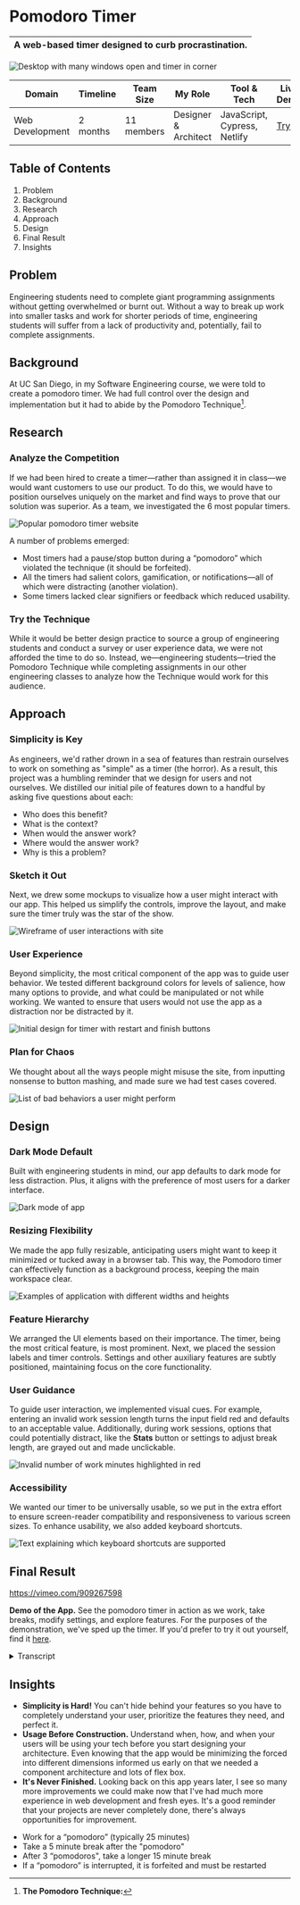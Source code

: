 # Pomodoro Timer
| A web-based timer designed to curb procrastination. |
| -------- |

![Desktop with many windows open and timer in corner](public/pomodoro/pomodoro-preview.png)


| Domain | Timeline | Team Size | My Role | Tool & Tech | Live Demo |
| -------- | --------- | ---- | ------ | ----------- | ------ |
| Web Development | 2 months | 11 members | Designer & Architect | JavaScript, Cypress, Netlify | [Try It](https://cse110team33.netlify.app/) |

## Table of Contents
1. Problem
2. Background
3. Research
4. Approach
5. Design
6. Final Result
7. Insights

## Problem
Engineering students need to complete giant programming assignments without getting overwhelmed or burnt out. Without a way to break up work into smaller tasks and work for shorter periods of time, engineering students will suffer from a lack of productivity and, potentially, fail to complete assignments.

## Background
At UC San Diego, in my Software Engineering course, we were told to create a pomodoro timer. We had full control over the design and implementation but it had to abide by the Pomodoro Technique[^1]. 

## Research
### Analyze the Competition
If we had been hired to create a timer—rather than assigned it in class—we would want customers to use our product. To do this, we would have to position ourselves uniquely on the market and find ways to prove that our solution was superior. As a team, we investigated the 6 most popular timers.

![Popular pomodoro timer website](/public/pomodoro/pomofocus.png)

A number of problems emerged:
- Most timers had a pause/stop button during a “pomodoro” which violated the technique (it should be forfeited).
- All the timers had salient colors, gamification, or notifications—all of which were distracting (another violation).
- Some timers lacked clear signifiers or feedback which reduced usability.

### Try the Technique
While it would be better design practice to source a group of engineering students and conduct a survey or user experience data, we were not afforded the time to do so. Instead, we—engineering students—tried the Pomodoro Technique while completing assignments in our other engineering classes to analyze how the Technique would work for this audience.

## Approach
### Simplicity is Key
As engineers, we'd rather drown in a sea of features than restrain ourselves to work on something as "simple" as a timer (the horror). As a result, this project was a humbling reminder that we design for users and not ourselves. We distilled our initial pile of features down to a handful by asking five questions about each:

- Who does this benefit?
- What is the context?
- When would the answer work?
- Where would the answer work?
- Why is this a problem?

### Sketch it Out
Next, we drew some mockups to visualize how a user might interact with our app. This helped us simplify the controls, improve the layout, and make sure the timer truly was the star of the show.

![Wireframe of user interactions with site](/public/pomodoro/wireframe_1.png)

### User Experience
Beyond simplicity, the most critical component of the app was to guide user behavior. We tested different background colors for levels of salience, how many options to provide, and what could be manipulated or not while working. We wanted to ensure that users would not use the app as a distraction nor be distracted by it.

![Initial design for timer with restart and finish buttons](/public/pomodoro/roadmap_features.png)

### Plan for Chaos
We thought about all the ways people might misuse the site, from inputting nonsense to button mashing, and made sure we had test cases covered.

![List of bad behaviors a user might perform](/public/pomodoro/badbehavior.png)

## Design
### Dark Mode Default
Built with engineering students in mind, our app defaults to dark mode for less distraction. Plus, it aligns with the preference of most users for a darker interface.

![Dark mode of app](/public/pomodoro/darkmode.png)

### Resizing Flexibility
We made the app fully resizable, anticipating users might want to keep it minimized or tucked away in a browser tab. This way, the Pomodoro timer can effectively function as a background process, keeping the main workspace clear.

![Examples of application with different widths and heights](/public/pomodoro/resized.png)

### Feature Hierarchy
We arranged the UI elements based on their importance. The timer, being the most critical feature, is most prominent. Next, we placed the session labels and timer controls. Settings and other auxiliary features are subtly positioned, maintaining focus on the core functionality.

### User Guidance
To guide user interaction, we implemented visual cues. For example, entering an invalid work session length turns the input field red and defaults to an acceptable value. Additionally, during work sessions, options that could potentially distract, like the **Stats** button or settings to adjust break length, are grayed out and made unclickable.

![Invalid number of work minutes highlighted in red](/public/pomodoro/invalidinput.png)

### Accessibility
We wanted our timer to be universally usable, so we put in the extra effort to ensure screen-reader compatibility and responsiveness to various screen sizes. To enhance usability, we also added keyboard shortcuts.

![Text explaining which keyboard shortcuts are supported](/public/pomodoro/keyshortcuts.png)

## Final Result
https://vimeo.com/909267598

**Demo of the App.** See the pomodoro timer in action as we work, take breaks, modify settings, and explore features. For the purposes of the demonstration, we've sped up the timer. If you'd prefer to try it out yourself, find it [here](https://cse110team33.netlify.app/).

<details> 
<summary> Transcript</summary>
When we first open the app, we see a dark screen with 6 features. From left to right, we have a button for settings, a label indicating a work session, a timer with 25 minutes, a button to start the timer, a button for information, and a button for statistics.

When we click **Start**, the timer immediately starts to tick down from 25 minutes. The button that previously said **Start** has now changed to **Restart**. Note that we did speed up this timer for the demo.

At 23 minutes or so, we click **Restart** to stop the timer and set it back to 25 minutes. This is considered an interruption and we have forfeited this pomodoro.

We then open up settings, navigate to the time section and adjust the length of a work session from 25 to 2. The timer now shows 2 minutes.

We click **Start** and the timer begins to tick down from 2 minutes. While the timer is running, we click the settings button to open the sidebar and see that all options, except volume, are greyed out and cannot be clicked. No distractions are allowed.

When the timer runs out, the label for work turns to short break and we have five minutes on the timer. There are 4 squares below this label that previously were greyed out. One of these squares is now a bright green indicating one successful pomo--or work session.

We open settings again, this time to adjust the length of a short break to 1 minute. Note that settings does not allow you to input less than 1 minute or more than 60 minutes because it would go against the pomodoro technique.

We click Start and let the short break timer run down. Once complete, we click statistics to open up a display of four blocks. From left to right, the first block represents work sessions, then short breaks, then long breaks, and, finally, interruptions. Here, we see 1 square block indicating a work session, 1 square block for a short break, and 1 red square for an interruption.

We open up setting again and navigate to the display section. Here, we click the toggle button to turn off dark mode. Now, the screen is white and the timer numbers are black. We start the timer to complete our second pomo--or work session.

When the timer runs out, we have successfully finished that pomo and we should go into our second short break. We now have 2 green squares on the screen representing our work sessions.

We open settings again and navigate to the display section. This time we click the toggle for calm mode, turning it on. Instead of showing minutes and seconds on the timer, the calm mode shows only minutes. This is supposed to reduce further distractions by displaying fewer changes.

With '2m' representing 2 minutes on the timer, we click **Start** and and complete our second break. The video ends after this.
</details>

## Insights
- **Simplicity is Hard!** You can't hide behind your features so you have to completely understand your user, prioritize the features they need, and perfect it.
- **Usage Before Construction.** Understand when, how, and when your users will be using your tech before you start designing your architecture. Even knowing that the app would be minimizing the forced into different dimensions informed us early on that we needed a component architecture and lots of flex box.
- **It's Never Finished.** Looking back on this app years later, I see so many more improvements we could make now that I've had much more experience in web development and fresh eyes. It's a good reminder that your projects are never completely done, there's always opportunities for improvement.

[^1]: **The Pomodoro Technique:** 
- Work for a “pomodoro” (typically 25 minutes)
- Take a 5 minute break after the "pomodoro"
- After 3 “pomodoros", take a longer 15 minute break
- If a “pomodoro” is interrupted, it is forfeited and must be restarted